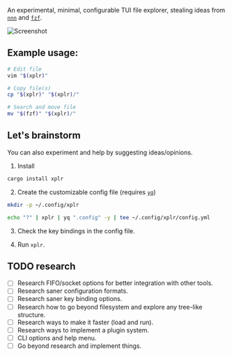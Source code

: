 An experimental, minimal, configurable TUI file explorer, stealing ideas from [`nnn`](https://github.com/jarun/nnn) and [`fzf`](https://github.com/junegunn/fzf).

![Screenshot](https://user-images.githubusercontent.com/11632726/109526906-1b555080-7ad9-11eb-9fd7-03e092220618.gif)


Example usage:
--------------

```bash
# Edit file
vim "$(xplr)"

# Copy file(s)
cp "$(xplr)" "$(xplr)/"

# Search and move file
mv "$(fzf)" "$(xplr)/"
```


Let's brainstorm
----------------

You can also experiment and help by suggesting ideas/opinions.

1. Install

```bash
cargo install xplr
```

2. Create the customizable config file (requires [`yq`](https://github.com/mikefarah/yq))

```bash
mkdir -p ~/.config/xplr

echo "?" | xplr | yq ".config" -y | tee ~/.config/xplr/config.yml
```

3. Check the key bindings in the config file.

4. Run `xplr`.


TODO research
-------------

- [ ] Research FIFO/socket options for better integration with other tools.
- [ ] Research saner configuration formats.
- [ ] Research saner key binding options.
- [ ] Research how to go beyond filesystem and explore any tree-like structure.
- [ ] Research ways to make it faster (load and run).
- [ ] Research ways to implement a plugin system.
- [ ] CLI options and help menu.
- [ ] Go beyond research and implement things.
